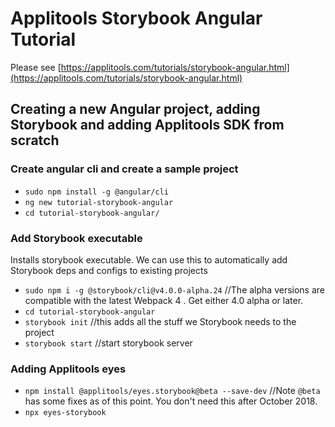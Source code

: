 # Applitools Storybook Angular Tutorial

Please see [https://applitools.com/tutorials/storybook-angular.html](https://applitools.com/tutorials/storybook-angular.html)

## Creating a new Angular project, adding Storybook and adding Applitools SDK from scratch

### Create angular cli and create a sample project

- `sudo npm install -g @angular/cli`
- `ng new tutorial-storybook-angular`
- `cd tutorial-storybook-angular/`


### Add Storybook executable
Installs storybook executable. We can use this to automatically add Storybook deps and configs to existing projects

 - `sudo npm i -g @storybook/cli@v4.0.0-alpha.24` //The alpha versions are compatible with the latest Webpack 4 . Get either 4.0 alpha or later.
 - `cd tutorial-storybook-angular`
 - `storybook init` //this adds all the stuff we Storybook needs to the project
 - `storybook start` //start storybook server



### Adding Applitools eyes
- `npm install @applitools/eyes.storybook@beta --save-dev` //Note `@beta` has some fixes as of this point. You don't need this after October 2018.
- `npx eyes-storybook`